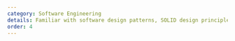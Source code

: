 ```yaml
---
category: Software Engineering
details: Familiar with software design patterns, SOLID design principles, and software development methodologies such as Agile
order: 4
---
```

